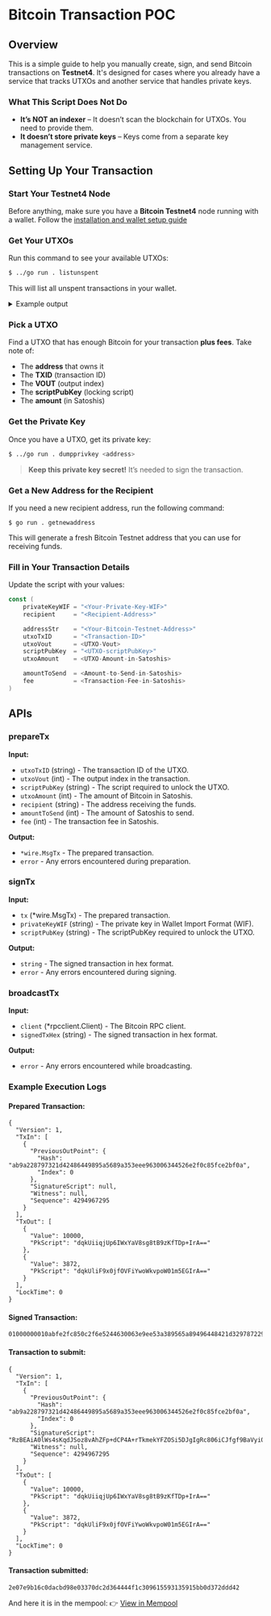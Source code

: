 # Bitcoin Transaction POC

## Overview
This is a simple guide to help you manually create, sign, and send Bitcoin transactions on **Testnet4**. It's designed for cases where you already have a service that tracks UTXOs and another service that handles private keys.

### What This Script Does **Not** Do
- **It’s NOT an indexer** – It doesn’t scan the blockchain for UTXOs. You need to provide them.
- **It doesn’t store private keys** – Keys come from a separate key management service.

## Setting Up Your Transaction

### **Start Your Testnet4 Node**
Before anything, make sure you have a **Bitcoin Testnet4** node running with a wallet.
Follow the [installation and wallet setup guide](../README.md)

### **Get Your UTXOs**
Run this command to see your available UTXOs:
```sh
$ ../go run . listunspent
```
This will list all unspent transactions in your wallet.

<details>

<summary>Example output</summary>

```json
[
  {
    "account": "default",
    "address": "mt7Wd4k9KSs6f7XtAZY96JTsPfxmZLWNMN",
    "amount": 0.00000546,
    "confirmations": 7,
    "scriptPubKey": "76a9148a2aa3529e885b161a57cb20f2d07dcca7d30e9f88ac",
    "spendable": true,
    "txid": "fa2010b1e58cbf275d88998d438799f36bc06e33512be914a0a615418079c3f2",
    "vout": 0
  },
  {
    "account": "default",
    "address": "mydBSdJF1fDfe34VJJ5v65cAtrm8w6QBW9",
    "amount": 0.00000546,
    "confirmations": 687,
    "scriptPubKey": "76a914c69fbc30551d7fc7b29c1be197c5452ab9a1c48088ac",
    "spendable": true,
    "txid": "ab9a228797321d42486449895a5689a353eee963006344526e2f0c85fce2bf0a",
    "vout": 1
  },
  {
    "account": "default",
    "address": "muCmmr3fwCvbFbdPUgtw6KFyx92qtDyuyx",
    "amount": 0.00014872,
    "confirmations": 687,
    "scriptPubKey": "76a91496217dc748df395162630a1692fa685b4d66e44188ac",
    "spendable": true,
    "txid": "ab9a228797321d42486449895a5689a353eee963006344526e2f0c85fce2bf0a",
    "vout": 0
  }
]
```

</details>


### **Pick a UTXO**
Find a UTXO that has enough Bitcoin for your transaction **plus fees**. Take note of:
* The **address** that owns it  
* The **TXID** (transaction ID)  
* The **VOUT** (output index)  
* The **scriptPubKey** (locking script)  
* The **amount** (in Satoshis)  

### **Get the Private Key**
Once you have a UTXO, get its private key:
```sh
$ ../go run . dumpprivkey <address>
```

> **Keep this private key secret!** It’s needed to sign the transaction.


### **Get a New Address for the Recipient**

If you need a new recipient address, run the following command:
```
$ go run . getnewaddress
```

This will generate a fresh Bitcoin Testnet address that you can use for receiving funds.

### **Fill in Your Transaction Details**
Update the script with your values:
```go
const (
    privateKeyWIF = "<Your-Private-Key-WIF>"
    recipient     = "<Recipient-Address>"

    addressStr    = "<Your-Bitcoin-Testnet-Address>"
    utxoTxID      = "<Transaction-ID>"
    utxoVout      = <UTXO-Vout>
    scriptPubKey  = "<UTXO-scriptPubKey>"
    utxoAmount    = <UTXO-Amount-in-Satoshis>

    amountToSend  = <Amount-to-Send-in-Satoshis>
    fee           = <Transaction-Fee-in-Satoshis>
)
```

## **APIs**
### **prepareTx**
**Input:**
- `utxoTxID` (string) - The transaction ID of the UTXO.
- `utxoVout` (int) - The output index in the transaction.
- `scriptPubKey` (string) - The script required to unlock the UTXO.
- `utxoAmount` (int) - The amount of Bitcoin in Satoshis.
- `recipient` (string) - The address receiving the funds.
- `amountToSend` (int) - The amount of Satoshis to send.
- `fee` (int) - The transaction fee in Satoshis.

**Output:**
- `*wire.MsgTx` - The prepared transaction.
- `error` - Any errors encountered during preparation.

### **signTx**
**Input:**
- `tx` (*wire.MsgTx) - The prepared transaction.
- `privateKeyWIF` (string) - The private key in Wallet Import Format (WIF).
- `scriptPubKey` (string) - The scriptPubKey required to unlock the UTXO.

**Output:**
- `string` - The signed transaction in hex format.
- `error` - Any errors encountered during signing.

### **broadcastTx**
**Input:**
- `client` (*rpcclient.Client) - The Bitcoin RPC client.
- `signedTxHex` (string) - The signed transaction in hex format.

**Output:**
- `error` - Any errors encountered while broadcasting.

### **Example Execution Logs**

#### Prepared Transaction:
```
{
  "Version": 1,
  "TxIn": [
    {
      "PreviousOutPoint": {
        "Hash": "ab9a228797321d42486449895a5689a353eee963006344526e2f0c85fce2bf0a",
        "Index": 0
      },
      "SignatureScript": null,
      "Witness": null,
      "Sequence": 4294967295
    }
  ],
  "TxOut": [
    {
      "Value": 10000,
      "PkScript": "dqkUiiqjUp6IWxYaV8sg8tB9zKfTDp+IrA=="
    },
    {
      "Value": 3872,
      "PkScript": "dqkUliF9x0jfOVFiYwoWkvpoW01m5EGIrA=="
    }
  ],
  "LockTime": 0
}
```

#### Signed Transaction:
```
01000000010abfe2fc850c2f6e5244630063e9ee53a389565a89496448421d329787229aab000000006a473044...
```


#### Transaction to submit:
```
{
  "Version": 1,
  "TxIn": [
    {
      "PreviousOutPoint": {
        "Hash": "ab9a228797321d42486449895a5689a353eee963006344526e2f0c85fce2bf0a",
        "Index": 0
      },
      "SignatureScript": "RzBEAiA0lWs4sKqdJSoz8vAhZFp+dCP4A+rTkmekYFZOSi5DJgIgRc806iCJfgf9BaVyiQVwP/LzIbam7lwRIgzaBvK3V/MBIQKcSEk2t2TrfBzbgxXv92+qOKosC2VdYUsc/BnzajwMtA==",
      "Witness": null,
      "Sequence": 4294967295
    }
  ],
  "TxOut": [
    {
      "Value": 10000,
      "PkScript": "dqkUiiqjUp6IWxYaV8sg8tB9zKfTDp+IrA=="
    },
    {
      "Value": 3872,
      "PkScript": "dqkUliF9x0jfOVFiYwoWkvpoW01m5EGIrA=="
    }
  ],
  "LockTime": 0
}
```

#### Transaction submitted:
```
2e07e9b16c0dacbd98e03370dc2d364444f1c309615593135915bb0d372ddd42
```

And here it is in the mempool:
👉 [View in Mempool](https://mempool.space/testnet4/tx/2e07e9b16c0dacbd98e03370dc2d364444f1c309615593135915bb0d372ddd42)



 
